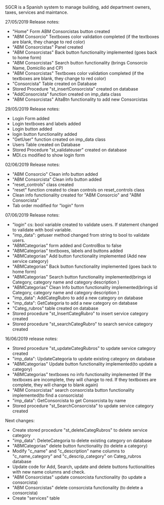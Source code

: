 SGCR is a Spanish system to manage building, add department owners, taxes, services and maintance. 


27/05/2019 Release notes:

- "Home" Form ABM Consorcistas button created
- "ABM Consorcio" Textboxes color validation completed (if the textboxes are blank, they change to red color)
- "ABM Consorcistas" Panel created
- "ABM Consorcistas" Back button functionality implemented (goes back to home form)
- "ABM Consorcistas" Search button functionality (brings Consorcio Name, Domicilio and CP)
- "ABM Consorcistas" Textboxes color validation completed (if the textboxes are blank, they change to red color)
- "Consorcista" Table created on Database
- Stored Procedure "st_insertConsorcista" created on database
- "AddConsorcista" function created on imp_data class
- "ABM Consorcistas" AltaBtn functionality to add new Consorcistas 

29/05/2019 Release notes:

- Login Form added
- Login textboxes and labels added
- Login button added
- login button functionality added
- "GetUser" function created on imp_data class 
- Users Table created on Database
- Stored Procedure "st_validateuser" created on database
- MDI.cs modified to show login form

02/06/2019 Release notes:

- "ABM Consorcio" Clean info button added
- "ABM Consorcista" Clean info button added
- "reset_controls" class created
- "reset" function created to clean controls on reset_controls class
- Clean info functionality created for "ABM Consorcio" and "ABM Consorcista"
- Tab order modified for "login" form

07/06/2019 Release notes:

- "login" cs: bool variable created to validate users. If statement changed to validate with bool variable.
- "imp_data": getuser method changed from string to bool to validate users.
- "ABMCategorias" form added and ControlBox to false
- "ABMCategorias" textboxes, labels and buttons added
- "ABMCategorias" Add button functionality implemented (Add new service category)
- "ABMCategorias" Back button functionality implemented (goes back to home form)
- "ABMCategorias" Search button functionality implemented(brings id Category, category name and category description )
- "ABMCategorias" Clean Info button functionality implemented(brings id Category, category name and category description )
- "imp_data": AddCategRubro to add a new category on database
- "imp_data": GetCategoria to add a new category on database
- "Categ_rubros" table created on database
- Stored procedure "st_InsertCategRubro" to insert service category created
- Stored procedure "st_searchCategRubro" to search service category created

16/06/2019 release notes:

- Stored procedure "st_updateCategRubros" to update service category created
- "imp_data": UpdateCategoria to update existing category on database
- "ABMCategorias" Update button functionality implemented(to update a category)
- "ABMCategorias" textboxes no info functionality implemented (If the textboxes are incomplete, they will change to red. If they textboxes are complete, they will change to blank again)
- "ABM Consorcistas" search consorcista button functionality implemented(to find a consorcista)
- "imp_data": GetConsorcista to get Consorcista by name
- Stored procedure "st_SearchConsorcista" to update service category created

Next changes:

- Create stored procedure "st_deleteCategRubros" to delete service category
- "imp_data": DeleteCategoria to delete existing category on database
- "ABMCategorias" delete button functionality (to delete a category)
- Modify "c_name" and "c_description" name columns to "c_name_category" and "c_descrip_category" on Categ_rubros database
- Update code for Add, Search, update and delete buttons fuctionalities with new name columns and check.
- "ABM Consorcistas" update consorcista functionality (to update a consorcista)
- "ABM Consorcistas" delete consorcista functionality (to delete a consorcista)
- Create "services" table
 
